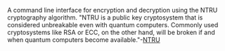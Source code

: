 A command line interface for encryption and decryption using the NTRU cryptography algorithm.  "NTRU is a public key cryptosystem that is considered unbreakable even with quantum computers. Commonly used cryptosystems like RSA or ECC, on the other hand, will be broken if and when quantum computers become available."-[NTRU](http://ntru.sourceforge.net)